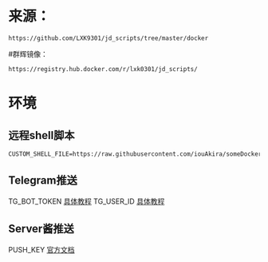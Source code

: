 # 来源：
````
https://github.com/LXK9301/jd_scripts/tree/master/docker
````


#群辉镜像：
````
https://registry.hub.docker.com/r/lxk0301/jd_scripts/
````


# 环境
## 远程shell脚本
````
CUSTOM_SHELL_FILE=https://raw.githubusercontent.com/iouAkira/someDockerfile/master/jd_scripts/shell_script_mod.sh
````

## Telegram推送
TG_BOT_TOKEN        [具体教程](https://github.com/LXK9301/jd_scripts/blob/master/backUp/TG_PUSH.md) 
TG_USER_ID          [具体教程](https://github.com/LXK9301/jd_scripts/blob/master/backUp/TG_PUSH.md) 

## Server酱推送
PUSH_KEY            [官方文档](http://sc.ftqq.com/3.version)  
